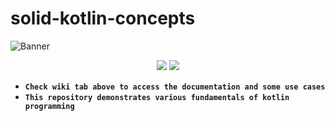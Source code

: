 
# solid-kotlin-concepts
![Banner](https://github.com/devrath/solid-kotlin-basics/blob/main/assets/kotlin_banner.png)

<p align="center">
<a><img src="https://img.shields.io/badge/Built%20Using-Kotlin-silver?style=for-the-badge&logo=kotlin"></a>
<a><img src="https://img.shields.io/badge/Built%20By-intellij-red?style=for-the-badge&logo=IntelliJ%20IDEA"></a>  
</p>

* **`Check wiki tab above to access the documentation and some use cases`**  
* **`This repository demonstrates various fundamentals of kotlin programming`** 
